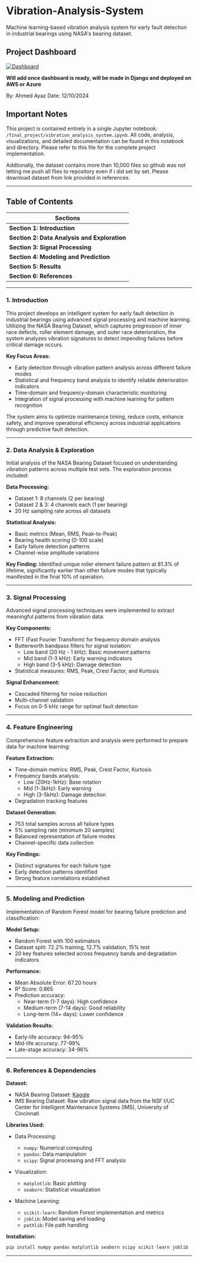 # Vibration-Analysis-System
Machine learning-based vibration analysis system for early fault detection in industrial bearings using NASA's bearing dataset.

## Project Dashboard
[![Dashboard](https://img.shields.io/badge/Visit-Dashboard-blue?style=for-the-badge&logo=amazonwebservices)](https://dashboard-link-placeholder.com)

**Will add once dashboard is ready, will be made in Django and deployed on AWS or Azure**

By: Ahmed Ayaz
Date: 12/10/2024  

## Important Notes
This project is contained entirely in a single Jupyter notebook: `/final_project/vibration_analysis_system.ipynb`. All code, analysis, visualizations, and detailed documentation can be found in this notebook and directory. Please refer to this file for the complete project implementation.

Addtionally, the dataset contains more than 10,000 files so github was not letting me push all files to repository even if i did set by set. Please download dataset from link provided in references.

---

## Table of Contents

| **Sections**                     |  
|----------------------------------|  
| **Section 1: Introduction**      |  
| **Section 2: Data Analysis and Exploration**  |  
| **Section 3: Signal Processing** |  
| **Section 4: Modeling and Prediction** |  
| **Section 5: Results**           |  
| **Section 6: References**        |  

---

### 1. Introduction
This project develops an intelligent system for early fault detection in industrial bearings using advanced signal processing and machine learning. Utilizing the NASA Bearing Dataset, which captures progression of inner race defects, roller element damage, and outer race deterioration, the system analyzes vibration signatures to detect impending failures before critical damage occurs.

**Key Focus Areas:**
- Early detection through vibration pattern analysis across different failure modes
- Statistical and frequency band analysis to identify reliable deterioration indicators
- Time-domain and frequency-domain characteristic monitoring
- Integration of signal processing with machine learning for pattern recognition

The system aims to optimize maintenance timing, reduce costs, enhance safety, and improve operational efficiency across industrial applications through predictive fault detection.

---

### 2. Data Analysis & Exploration
Initial analysis of the NASA Bearing Dataset focused on understanding vibration patterns across multiple test sets. The exploration process included:

**Data Processing:**
- Dataset 1: 8 channels (2 per bearing)
- Dataset 2 & 3: 4 channels each (1 per bearing)
- 20 Hz sampling rate across all datasets

**Statistical Analysis:**
- Basic metrics (Mean, RMS, Peak-to-Peak)
- Bearing health scoring (0-100 scale)
- Early failure detection patterns
- Channel-wise amplitude variations

**Key Finding:** 
Identified unique roller element failure pattern at 81.3% of lifetime, significantly earlier than other failure modes that typically manifested in the final 10% of operation.

---

### 3. Signal Processing
Advanced signal processing techniques were implemented to extract meaningful patterns from vibration data:

**Key Components:**
- FFT (Fast Fourier Transform) for frequency domain analysis
- Butterworth bandpass filters for signal isolation:
  - Low band (20 Hz - 1 kHz): Basic movement patterns
  - Mid band (1-3 kHz): Early warning indicators
  - High band (3-5 kHz): Damage detection
- Statistical measures: RMS, Peak, Crest Factor, and Kurtosis

**Signal Enhancement:**
- Cascaded filtering for noise reduction
- Multi-channel validation
- Focus on 0-5 kHz range for optimal fault detection


---

### 4. Feature Engineering
Comprehensive feature extraction and analysis were performed to prepare data for machine learning:

**Feature Extraction:**
- Time-domain metrics: RMS, Peak, Crest Factor, Kurtosis
- Frequency bands analysis:
  - Low (20Hz-1kHz): Base rotation
  - Mid (1-3kHz): Early warning
  - High (3-5kHz): Damage detection
- Degradation tracking features

**Dataset Generation:**
- 753 total samples across all failure types
- 5% sampling rate (minimum 20 samples)
- Balanced representation of failure modes
- Channel-specific data collection

**Key Findings:**
- Distinct signatures for each failure type
- Early detection patterns identified
- Strong feature correlations established

---

### 5. Modeling and Prediction
Implementation of Random Forest model for bearing failure prediction and classification:

**Model Setup:**
- Random Forest with 100 estimators
- Dataset split: 72.2% training, 12.7% validation, 15% test
- 20 key features selected across frequency bands and degradation indicators

**Performance:**
- Mean Absolute Error: 67.20 hours
- R² Score: 0.865
- Prediction accuracy:
  - Near-term (1-7 days): High confidence
  - Medium-term (7-14 days): Good reliability
  - Long-term (14+ days): Lower confidence

**Validation Results:**
- Early-life accuracy: 94-95%
- Mid-life accuracy: 77-99%
- Late-stage accuracy: 34-96%

---

### 6. References & Dependencies

**Dataset:**
- NASA Bearing Dataset: [Kaggle](https://www.kaggle.com/datasets/vinayak123tyagi/bearing-dataset/data)
- IMS Bearing Dataset: Raw vibration signal data from the NSF I/UC Center for Intelligent Maintenance Systems (IMS), University of Cincinnati

**Libraries Used:**
- Data Processing:
  - `numpy`: Numerical computing
  - `pandas`: Data manipulation
  - `scipy`: Signal processing and FFT analysis

- Visualization:
  - `matplotlib`: Basic plotting
  - `seaborn`: Statistical visualization

- Machine Learning:
  - `scikit-learn`: Random Forest implementation and metrics
  - `joblib`: Model saving and loading
  - `pathlib`: File path handling

**Installation:**
```python
pip install numpy pandas matplotlib seaborn scipy scikit-learn joblib
```

---
